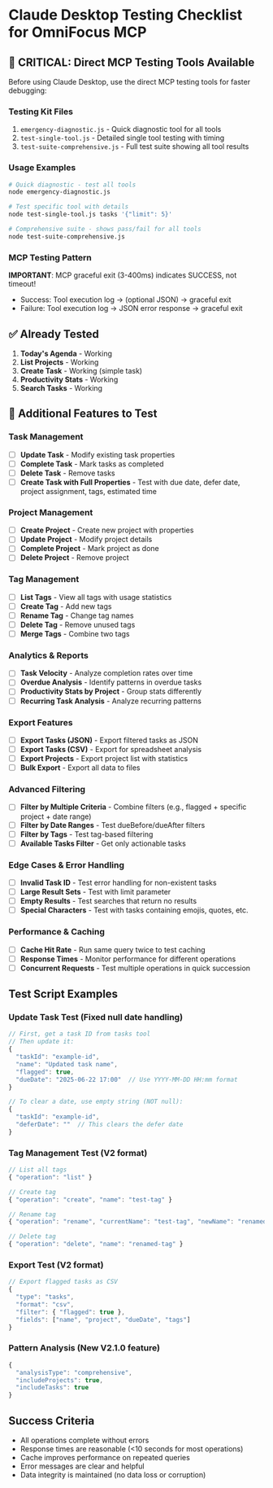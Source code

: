 # Claude Desktop Testing Checklist for OmniFocus MCP

## 🚨 CRITICAL: Direct MCP Testing Tools Available

Before using Claude Desktop, use the direct MCP testing tools for faster debugging:

### Testing Kit Files
1. `emergency-diagnostic.js` - Quick diagnostic tool for all tools
2. `test-single-tool.js` - Detailed single tool testing with timing
3. `test-suite-comprehensive.js` - Full test suite showing all tool results

### Usage Examples
```bash
# Quick diagnostic - test all tools
node emergency-diagnostic.js

# Test specific tool with details
node test-single-tool.js tasks '{"limit": 5}'

# Comprehensive suite - shows pass/fail for all tools
node test-suite-comprehensive.js
```

### MCP Testing Pattern
**IMPORTANT**: MCP graceful exit (3-400ms) indicates SUCCESS, not timeout!
- Success: Tool execution log → (optional JSON) → graceful exit
- Failure: Tool execution log → JSON error response → graceful exit

## ✅ Already Tested
1. **Today's Agenda** - Working
2. **List Projects** - Working  
3. **Create Task** - Working (simple task)
4. **Productivity Stats** - Working
5. **Search Tasks** - Working

## 🔲 Additional Features to Test

### Task Management
- [ ] **Update Task** - Modify existing task properties
- [ ] **Complete Task** - Mark tasks as completed
- [ ] **Delete Task** - Remove tasks
- [ ] **Create Task with Full Properties** - Test with due date, defer date, project assignment, tags, estimated time

### Project Management
- [ ] **Create Project** - Create new project with properties
- [ ] **Update Project** - Modify project details
- [ ] **Complete Project** - Mark project as done
- [ ] **Delete Project** - Remove project

### Tag Management
- [ ] **List Tags** - View all tags with usage statistics
- [ ] **Create Tag** - Add new tags
- [ ] **Rename Tag** - Change tag names
- [ ] **Delete Tag** - Remove unused tags
- [ ] **Merge Tags** - Combine two tags

### Analytics & Reports
- [ ] **Task Velocity** - Analyze completion rates over time
- [ ] **Overdue Analysis** - Identify patterns in overdue tasks
- [ ] **Productivity Stats by Project** - Group stats differently
- [ ] **Recurring Task Analysis** - Analyze recurring patterns

### Export Features
- [ ] **Export Tasks (JSON)** - Export filtered tasks as JSON
- [ ] **Export Tasks (CSV)** - Export for spreadsheet analysis
- [ ] **Export Projects** - Export project list with statistics
- [ ] **Bulk Export** - Export all data to files

### Advanced Filtering
- [ ] **Filter by Multiple Criteria** - Combine filters (e.g., flagged + specific project + date range)
- [ ] **Filter by Date Ranges** - Test dueBefore/dueAfter filters
- [ ] **Filter by Tags** - Test tag-based filtering
- [ ] **Available Tasks Filter** - Get only actionable tasks

### Edge Cases & Error Handling
- [ ] **Invalid Task ID** - Test error handling for non-existent tasks
- [ ] **Large Result Sets** - Test with limit parameter
- [ ] **Empty Results** - Test searches that return no results
- [ ] **Special Characters** - Test with tasks containing emojis, quotes, etc.

### Performance & Caching
- [ ] **Cache Hit Rate** - Run same query twice to test caching
- [ ] **Response Times** - Monitor performance for different operations
- [ ] **Concurrent Requests** - Test multiple operations in quick succession

## Test Script Examples

### Update Task Test (Fixed null date handling)
```javascript
// First, get a task ID from tasks tool
// Then update it:
{
  "taskId": "example-id",
  "name": "Updated task name",
  "flagged": true,
  "dueDate": "2025-06-22 17:00"  // Use YYYY-MM-DD HH:mm format
}

// To clear a date, use empty string (NOT null):
{
  "taskId": "example-id", 
  "deferDate": ""  // This clears the defer date
}
```

### Tag Management Test (V2 format)
```javascript
// List all tags
{ "operation": "list" }

// Create tag
{ "operation": "create", "name": "test-tag" }

// Rename tag  
{ "operation": "rename", "currentName": "test-tag", "newName": "renamed-tag" }

// Delete tag
{ "operation": "delete", "name": "renamed-tag" }
```

### Export Test (V2 format)
```javascript
// Export flagged tasks as CSV
{
  "type": "tasks",
  "format": "csv", 
  "filter": { "flagged": true },
  "fields": ["name", "project", "dueDate", "tags"]
}
```

### Pattern Analysis (New V2.1.0 feature)
```javascript
{
  "analysisType": "comprehensive",
  "includeProjects": true,
  "includeTasks": true
}
```

## Success Criteria
- All operations complete without errors
- Response times are reasonable (<10 seconds for most operations)
- Cache improves performance on repeated queries
- Error messages are clear and helpful
- Data integrity is maintained (no data loss or corruption)